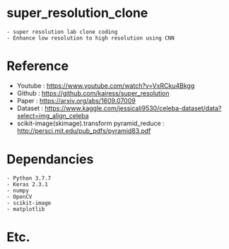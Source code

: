 # super_resolution_clone

    - super resolution lab clone coding
    - Enhance low resolution to high resolution using CNN

# Reference

- Youtube : https://www.youtube.com/watch?v=VxRCku4Bkgg
- Github : https://github.com/kairess/super_resolution
- Paper : https://arxiv.org/abs/1609.07009
- Dataset : https://www.kaggle.com/jessicali9530/celeba-dataset/data?select=img_align_celeba
- scikit-image(skimage).transform pyramid_reduce : http://persci.mit.edu/pub_pdfs/pyramid83.pdf

# Dependancies

    - Python 3.7.7
    - Keras 2.3.1
    - numpy
    - OpenCV
    - scikit-image
    - matplotlib

# Etc.
